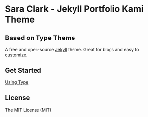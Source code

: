# Sara Clark - Jekyll Portfolio Kami Theme
## Based on Type Theme

A free and open-source [Jekyll](http://jekyllrb.com) theme. Great for blogs and easy to customize.

## Get Started

[Using Type](https://rohanchandra.github.io/project/type/)

## License
The MIT License (MIT)
